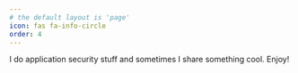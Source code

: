 ```yaml
---
# the default layout is 'page'
icon: fas fa-info-circle
order: 4
---
```


I do application security stuff and sometimes I share something cool.
Enjoy!


